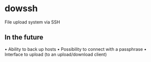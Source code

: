 # dowssh
File upload system via SSH

## In the future

• Ability to back up hosts
• Possibility to connect with a passphrase
• Interface to upload (to an upload/download client)

